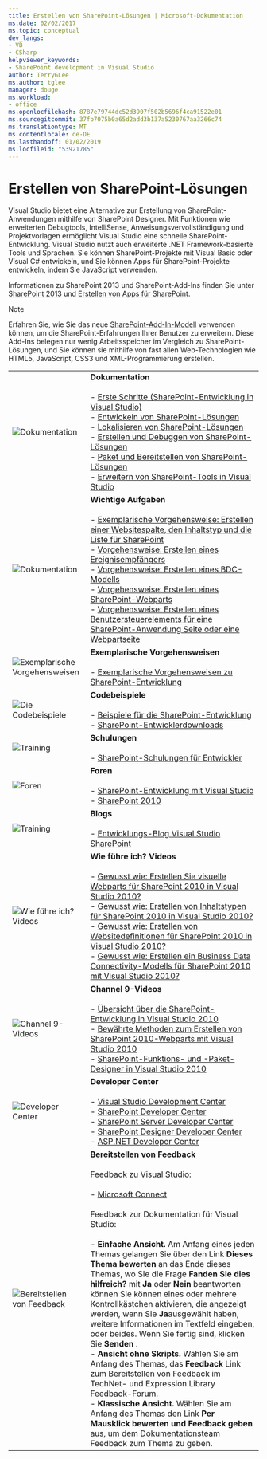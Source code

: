 ```yaml
---
title: Erstellen von SharePoint-Lösungen | Microsoft-Dokumentation
ms.date: 02/02/2017
ms.topic: conceptual
dev_langs:
- VB
- CSharp
helpviewer_keywords:
- SharePoint development in Visual Studio
author: TerryGLee
ms.author: tglee
manager: douge
ms.workload:
- office
ms.openlocfilehash: 8787e79744dc52d3907f502b5696f4ca91522e01
ms.sourcegitcommit: 37fb7075b0a65d2add3b137a5230767aa3266c74
ms.translationtype: MT
ms.contentlocale: de-DE
ms.lasthandoff: 01/02/2019
ms.locfileid: "53921785"
---
```

# <a name="create-sharepoint-solutions"></a>Erstellen von SharePoint-Lösungen
  Visual Studio bietet eine Alternative zur Erstellung von SharePoint-Anwendungen mithilfe von SharePoint Designer. Mit Funktionen wie erweiterten Debugtools, IntelliSense, Anweisungsvervollständigung und Projektvorlagen ermöglicht Visual Studio eine schnelle SharePoint-Entwicklung. Visual Studio nutzt auch erweiterte .NET Framework-basierte Tools und Sprachen. Sie können SharePoint-Projekte mit Visual Basic oder Visual C# entwickeln, und Sie können Apps für SharePoint-Projekte entwickeln, indem Sie JavaScript verwenden.  
  
 Informationen zu SharePoint 2013 und SharePoint-Add-Ins finden Sie unter [SharePoint 2013](https://msdn.microsoft.com/library/jj162979.aspx) und [Erstellen von Apps für SharePoint](/sharepoint/dev/sp-add-ins/sharepoint-add-ins).  
  
> [!NOTE]  
>  Erfahren Sie, wie Sie das neue [SharePoint-Add-In-Modell](/sharepoint/dev/sp-add-ins/sharepoint-add-ins) verwenden können, um die SharePoint-Erfahrungen Ihrer Benutzer zu erweitern. Diese Add-Ins belegen nur wenig Arbeitsspeicher im Vergleich zu SharePoint-Lösungen, und Sie können sie mithilfe von fast allen Web-Technologien wie HTML5, JavaScript, CSS3 und XML-Programmierung erstellen.  
  
|||  
|-|-|  
|![Dokumentation](../sharepoint/media/vs-icon-documentation.gif "Dokumentation")|**Dokumentation**<br /><br /> -   [Erste Schritte &#40;SharePoint-Entwicklung in Visual Studio&#41;](../sharepoint/getting-started-sharepoint-development-in-visual-studio.md)<br />-   [Entwickeln von SharePoint-Lösungen](../sharepoint/developing-sharepoint-solutions.md)<br />-   [Lokalisieren von SharePoint-Lösungen](../sharepoint/localizing-sharepoint-solutions.md)<br />-   [Erstellen und Debuggen von SharePoint-Lösungen](../sharepoint/building-and-debugging-sharepoint-solutions.md)<br />-   [Paket und Bereitstellen von SharePoint-Lösungen](../sharepoint/packaging-and-deploying-sharepoint-solutions.md)<br />-   [Erweitern von SharePoint-Tools in Visual Studio](../sharepoint/extending-the-sharepoint-tools-in-visual-studio.md)|  
|![Dokumentation](../sharepoint/media/vs-icon-documentation.gif "Dokumentation")|**Wichtige Aufgaben**<br /><br /> -   [Exemplarische Vorgehensweise: Erstellen einer Websitespalte, den Inhaltstyp und die Liste für SharePoint](../sharepoint/walkthrough-create-a-site-column-content-type-and-list-for-sharepoint.md)<br />-   [Vorgehensweise: Erstellen eines Ereignisempfängers](../sharepoint/how-to-create-an-event-receiver.md)<br />-   [Vorgehensweise: Erstellen eines BDC-Modells](../sharepoint/how-to-create-a-bdc-model.md)<br />-   [Vorgehensweise: Erstellen eines SharePoint-Webparts](../sharepoint/how-to-create-a-sharepoint-web-part.md)<br />-   [Vorgehensweise: Erstellen eines Benutzersteuerelements für eine SharePoint-Anwendung Seite oder eine Webpartseite](../sharepoint/how-to-create-a-user-control-for-a-sharepoint-application-page-or-web-part.md)|  
|![Exemplarische Vorgehensweisen](../sharepoint/media/vs-icon-walkthroughs.gif "Exemplarische Vorgehensweisen")|**Exemplarische Vorgehensweisen**<br /><br /> -   [Exemplarische Vorgehensweisen zu SharePoint-Entwicklung](../sharepoint/sharepoint-development-walkthroughs.md)|  
|![Die Codebeispiele](../sharepoint/media/vs-icon-codesamples.gif "Codebeispiele")|**Codebeispiele**<br /><br /> -   [Beispiele für die SharePoint-Entwicklung](../sharepoint/sharepoint-development-samples.md)<br />-   [SharePoint-Entwicklerdownloads](/sharepoint/dev/)|  
|![Training](../sharepoint/media/vs-icon-training.gif "Training")|**Schulungen**<br /><br /> -   [SharePoint-Schulungen für Entwickler](/sharepoint/dev/)|  
|![Foren](../sharepoint/media/vs-icon-forums.gif "Foren")|**Foren**<br /><br /> -   [SharePoint-Entwicklung mit Visual Studio](https://social.msdn.microsoft.com/Forums/vstudio/home?forum=vssharepointdevelopment)<br />-   [SharePoint 2010](https://social.msdn.microsoft.com/Forums/sharepoint/home?category=sharepoint2010,sharepoint)|  
|![Training](../sharepoint/media/vs-icon-training.gif "Training")|**Blogs**<br /><br /> -   [Entwicklungs-Blog Visual Studio SharePoint](https://blogs.msdn.microsoft.com/vssharepointtoolsblog/)|  
|![Wie führe ich? Videos](../sharepoint/media/vs-icon-howdoivideos.gif "durchführen? Videos")|**Wie führe ich? Videos**<br /><br /> -   [Gewusst wie: Erstellen Sie visuelle Webparts für SharePoint 2010 in Visual Studio 2010?](https://visualstudio.microsoft.com/)<br />-   [Gewusst wie: Erstellen von Inhaltstypen für SharePoint 2010 in Visual Studio 2010?](/previous-versions/visualstudio/visual-studio-2010/dd831853\(v\=vs.100\))<br />-   [Gewusst wie: Erstellen von Websitedefinitionen für SharePoint 2010 in Visual Studio 2010?](/previous-versions/visualstudio/visual-studio-2010/dd831853\(v\=vs.100\))<br />-   [Gewusst wie: Erstellen ein Business Data Connectivity-Modells für SharePoint 2010 mit Visual Studio 2010?](/previous-versions/visualstudio/visual-studio-2010/dd831853\(v\=vs.100\))|  
|![Channel 9-Videos](../sharepoint/media/vs-icon-channel9videos.gif "Channel 9-Videos")|**Channel 9-Videos**<br /><br /> -   [Übersicht über die SharePoint-Entwicklung in Visual Studio 2010](https://channel9.msdn.com/blogs/funkyonex/overview-of-sharepoint-development-in-visual-studio-2010)<br />-   [Bewährte Methoden zum Erstellen von SharePoint 2010-Webparts mit Visual Studio 2010](https://channel9.msdn.com/blogs/funkyonex/best-practices-on-building-sharepoint-2010-web-parts-with-visual-studio-2010)<br />-   [SharePoint-Funktions- und -Paket-Designer in Visual Studio 2010](https://channel9.msdn.com/blogs/funkyonex/sharepoint-feature-and-package-designers-in-visual-studio-2010)|  
|![Developer Center](../sharepoint/media/vs-icon-msdndevcenter.gif "-Entwicklercenter")|**Developer Center**<br /><br /> -   [Visual Studio Development Center](https://visualstudio.microsoft.com/)<br />-   [SharePoint Developer Center](/sharepoint/dev/)<br />-   [SharePoint Server Developer Center](/previous-versions/office/fp161348\(v\=office.15\))<br />-   [SharePoint Designer Developer Center](/previous-versions/office/fp161348\(v\=office.15\))<br />-   [ASP.NET Developer Center](https://msdn.microsoft.com/aa336522.aspx)|  
|![Bereitstellen von Feedback](../sharepoint/media/vs-icon-feedback.gif "Bereitstellen von Feedback")|**Bereitstellen von Feedback**<br /><br /> Feedback zu Visual Studio:<br /><br /> -   [Microsoft Connect](http://go.microsoft.com/fwlink/?LinkID=150463)<br /><br /> Feedback zur Dokumentation für Visual Studio:<br /><br /> -   **Einfache Ansicht.** Am Anfang eines jeden Themas gelangen Sie über den Link **Dieses Thema bewerten** an das Ende dieses Themas, wo Sie die Frage **Fanden Sie dies hilfreich?** mit **Ja** oder **Nein** beantworten können Sie können eines oder mehrere Kontrollkästchen aktivieren, die angezeigt werden, wenn Sie **Ja**ausgewählt haben, weitere Informationen im Textfeld eingeben, oder beides. Wenn Sie fertig sind, klicken Sie **Senden** .<br />-   **Ansicht ohne Skripts.** Wählen Sie am Anfang des Themas, das **Feedback** Link zum Bereitstellen von Feedback im TechNet- und Expression Library Feedback-Forum.<br />-   **Klassische Ansicht.** Wählen Sie am Anfang des Themas den Link **Per Mausklick bewerten und Feedback geben** aus, um dem Dokumentationsteam Feedback zum Thema zu geben.|  
